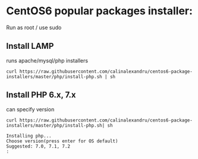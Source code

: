 CentOS6 popular packages installer:
==========================

Run as root / use sudo

Install LAMP
-----
runs apache/mysql/php installers

    curl https://raw.githubusercontent.com/calinalexandru/centos6-package-installers/master/php/install-php.sh | sh

Install PHP 6.x, 7.x
-----
can specify version


    
    curl https://raw.githubusercontent.com/calinalexandru/centos6-package-installers/master/php/install-php.sh| sh
    
    Installing php...
    Choose version(press enter for OS default)
    Suggested: 7.0, 7.1, 7.2
    :
